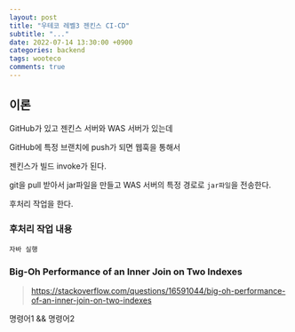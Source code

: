 ```yaml
---
layout: post
title: "우테코 레벨3 젠킨스 CI-CD"
subtitle: "..."
date: 2022-07-14 13:30:00 +0900
categories: backend
tags: wooteco
comments: true
---
```


## 이론

GitHub가 있고 젠킨스 서버와 WAS 서버가 있는데

GitHub에 특정 브랜치에 push가 되면 웹훅을 통해서

젠킨스가 빌드 invoke가 된다.

git을 pull 받아서 jar파일을 만들고 WAS 서버의 특정 경로로 `jar파일`을 전송한다.

후처리 작업을 한다.

### 후처리 작업 내용

```
자바 실행
```

### Big-Oh Performance of an Inner Join on Two Indexes

> https://stackoverflow.com/questions/16591044/big-oh-performance-of-an-inner-join-on-two-indexes

명령어1 && 명령어2
